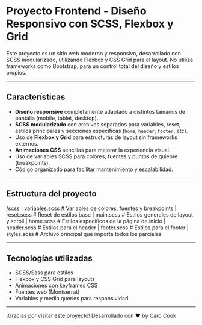 # Proyecto Frontend - Diseño Responsivo con SCSS, Flexbox y Grid

Este proyecto es un sitio web moderno y responsivo, desarrollado con SCSS modularizado, utilizando Flexbox y CSS Grid para el layout. No utiliza frameworks como Bootstrap, para un control total del diseño y estilos propios.

---

## Características

- **Diseño responsive** completamente adaptado a distintos tamaños de pantalla (mobile, tablet, desktop).
- **SCSS modularizado** con archivos separados para variables, reset, estilos principales y secciones específicas (`home`, `header`, `footer`, etc).
- Uso de **Flexbox y Grid** para estructuras de layout sin frameworks externos.
- **Animaciones CSS** sencillas para mejorar la experiencia visual.
- Uso de variables SCSS para colores, fuentes y puntos de quiebre (breakpoints).
- Código organizado para facilitar mantenimiento y escalabilidad.

---

## Estructura del proyecto

/scss
| variables.scss # Variables de colores, fuentes y breakpoints
| reset.scss # Reset de estilos base
| main.scss # Estilos generales de layout y scroll
| home.scss # Estilos específicos de la página de inicio
| header.scss # Estilos para el header
| footer.scss # Estilos para el footer
| styles.scss # Archivo principal que importa todos los parciales

---

## Tecnologías utilizadas

- SCSS/Sass para estilos
- Flexbox y CSS Grid para layouts
- Animaciones con keyframes CSS
- Fuentes web (Montserrat)
- Variables y media queries para responsividad

---

¡Gracias por visitar este proyecto!
Desarrollado con ❤️ by Caro Cook
